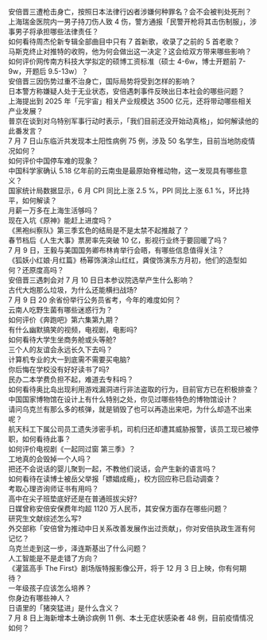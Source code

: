 安倍晋三遭枪击身亡，按照日本法律行凶者涉嫌何种罪名？会不会被判处死刑？  
上海瑞金医院内一男子持刀伤人致 4 伤，警方通报「民警开枪将其击伤制服」，涉事男子将承担哪些法律责任？  
如何看待周杰伦新专辑全部曲目中只有 7 首新歌，收录了之前的 5 首老歌？  
马斯克终止对推特的收购，他为何会做出这一决定？这会给双方带来哪些影响？  
如何评价网传南方科技大学拟定的硕博工资标准（硕士 4-6w，博士开题前 7-9w，开题后 9.5-13w）？  
安倍晋三因伤势过重不治身亡，国际局势将受到怎样的影响？  
日本警方称嫌疑人处于无业状态，安倍遇刺事件反映出日本社会的哪些问题？  
上海提出到 2025 年「元宇宙」相关产业规模达 3500 亿元，还将带动哪些相关产业发展？  
普京在谈到对乌特别军事行动时表示，「我们目前还没开始动真格」，如何解读他的此番发言？  
7 月 7 日山东临沂共发现本土阳性病例 75 例，涉及 50 名学生，目前当地防疫情况如何？  
如何评价中国停车难的现象？  
中国科学家确认 5.18 亿年前的云南虫是最原始脊椎动物，这一发现具有哪些意义？  
国家统计局数据显示，6 月 CPI 同比上涨 2.5 %，PPI 同比上涨 6.1 %，环比持平，如何解读？  
月薪一万多在上海生活够吗？  
现在入坑《原神》能赶上进度吗？  
《黑袍纠察队》第三季玄色的结局是不是太禁不起推敲了？  
春节档后《人生大事》票房率先突破 10 亿，影视行业终于要回暖了吗？  
7 月 9 日，王毅与美国国务卿布林肯举行会晤，有哪些信息值得关注？  
《狐妖小红娘·月红篇》杨幂饰演涂山红红，龚俊饰演东方月初，他们的造型如何？还原度高吗？  
安倍晋三遇刺会对 7 月 10 日日本参议院选举产生什么影响？  
古代大炮那么垃圾，为什么还能横扫战场?  
7 月 9 日 20 余省份举行公务员省考，今年的难度如何？  
云南人吃野生菌有哪些迷惑行为？  
如何评价《奔跑吧》第六集第九期？  
有什么幽默搞笑的视频，电视剧，电影吗?  
如何看待大学生坐商务舱或头等舱?  
三个人的友谊会永远长久下去吗？  
计算机专业的大一到底需不需要买电脑?  
你后悔在学校没有好好读书了吗?  
民办二本学费负担不起，难道去专科吗？  
如何看待奥比岛出现利用游戏漏洞进行非法盗取的行为，目前官方已在积极排查？  
中国国家博物馆在设计上有什么特别之处，你见过哪些特色的博物馆设计？  
请问乌克兰有那么多的核弹，就是销毁了也可以再造出来吧，为什么却造不出来呢？  
航天科工下属公司员工遗失涉密手机，司机归还却遭其威胁报警，该员工现已被停职，如何看待此事？  
如何评价电视剧《一起同过窗 第三季》？  
工地真的会毁掉一个人吗？  
把还不会说话的婴儿聚到一起，不教他们说话，会产生新的语言吗？  
如何看待在读博士被岳父举报「嫖娼成瘾」，校方回应称已启动调查？  
考取心理咨询师证书有用吗？  
高中在尖子班垫底好还是在普通班拔尖好?  
日媒曾称安倍安保费年均超 1120 万人民币，其安保方面存在哪些问题？  
研究生文献综述怎么写?  
外交部称「安倍曾为推动中日关系改善发展作出过贡献」，你对安倍执政生涯有何记忆？  
乌克兰走到这一步，泽连斯基出了什么问题？  
人工智能是不是走错了方向？  
《灌篮高手 The First》剧场版特报影像公开，将于 12 月 3 日上映，你有何期待？  
一年级孩子应该怎么培养？  
你身边有哪些神人？  
日语里的「猪突猛进」是什么含义？  
7 月 8 日上海新增本土确诊病例 11 例、本土无症状感染者 48 例，目前疫情情况如何？  
